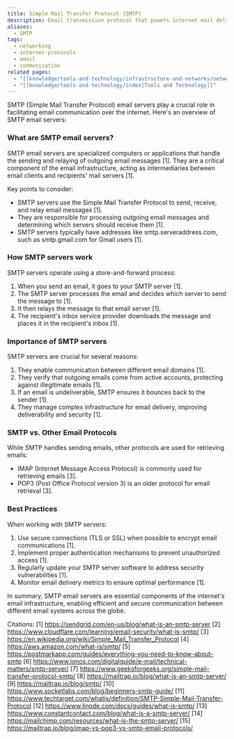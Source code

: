 ```yaml
---
title: Simple Mail Transfer Protocol (SMTP)
description: Email transmission protocol that powers internet mail delivery systems
aliases:
  - SMTP
tags:
  - networking
  - internet-protocols
  - email
  - communication
related pages:
  - "[[knowledge/tools-and-technology/infrastructure-and-networks/networking/index|Networking]]"
  - "[[knowledge/tools-and-technology/index|Tools and Technology]]"
---
```


SMTP (Simple Mail Transfer Protocol) email servers play a crucial role in facilitating email communication over the internet. Here's an overview of SMTP email servers:

### What are SMTP email servers?

SMTP email servers are specialized computers or applications that handle the sending and relaying of outgoing email messages [1]. They are a critical component of the email infrastructure, acting as intermediaries between email clients and recipients' mail servers [1].

Key points to consider:

- SMTP servers use the Simple Mail Transfer Protocol to send, receive, and relay email messages [1].
- They are responsible for processing outgoing email messages and determining which servers should receive them [1].
- SMTP servers typically have addresses like smtp.serveraddress.com, such as smtp.gmail.com for Gmail users [1].

### How SMTP servers work

SMTP servers operate using a store-and-forward process:

1. When you send an email, it goes to your SMTP server [1].
2. The SMTP server processes the email and decides which server to send the message to [1].
3. It then relays the message to that email server [1].
4. The recipient's inbox service provider downloads the message and places it in the recipient's inbox [1].

### Importance of SMTP servers

SMTP servers are crucial for several reasons:

1. They enable communication between different email domains [1].
2. They verify that outgoing emails come from active accounts, protecting against illegitimate emails [1].
3. If an email is undeliverable, SMTP ensures it bounces back to the sender [1].
4. They manage complex infrastructure for email delivery, improving deliverability and security [1].

### SMTP vs. Other Email Protocols

While SMTP handles sending emails, other protocols are used for retrieving emails:

- IMAP (Internet Message Access Protocol) is commonly used for retrieving emails [3].
- POP3 (Post Office Protocol version 3) is an older protocol for email retrieval [3].

### Best Practices

When working with SMTP servers:

1. Use secure connections (TLS or SSL) when possible to encrypt email communications [1].
2. Implement proper authentication mechanisms to prevent unauthorized access [1].
3. Regularly update your SMTP server software to address security vulnerabilities [1].
4. Monitor email delivery metrics to ensure optimal performance [1].

In summary, SMTP email servers are essential components of the internet's email infrastructure, enabling efficient and secure communication between different email systems across the globe.

Citations:
[1] https://sendgrid.com/en-us/blog/what-is-an-smtp-server
[2] https://www.cloudflare.com/learning/email-security/what-is-smtp/
[3] https://en.wikipedia.org/wiki/Simple_Mail_Transfer_Protocol
[4] https://aws.amazon.com/what-is/smtp/
[5] https://postmarkapp.com/guides/everything-you-need-to-know-about-smtp
[6] https://www.ionos.com/digitalguide/e-mail/technical-matters/smtp-server/
[7] https://www.geeksforgeeks.org/simple-mail-transfer-protocol-smtp/
[8] https://mailtrap.io/blog/what-is-an-smtp-server/
[9] https://mailtrap.io/blog/smtp/
[10] https://www.socketlabs.com/blog/beginners-smtp-guide/
[11] https://www.techtarget.com/whatis/definition/SMTP-Simple-Mail-Transfer-Protocol
[12] https://www.linode.com/docs/guides/what-is-smtp/
[13] https://www.constantcontact.com/blog/what-is-a-smtp-server/
[14] https://mailchimp.com/resources/what-is-the-smtp-server/
[15] https://mailtrap.io/blog/imap-vs-pop3-vs-smtp-email-protocols/